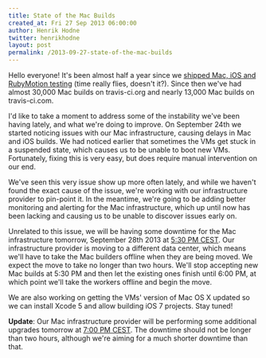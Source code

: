 ```yaml
---
title: State of the Mac Builds
created_at: Fri 27 Sep 2013 06:00:00
author: Henrik Hodne
twitter: henrikhodne
layout: post
permalink: /2013-09-27-state-of-the-mac-builds
---
```


Hello everyone! It's been almost half a year since we [shipped Mac, iOS and RubyMotion testing](/blog/introducing-mac-ios-rubymotion-testing/) (time really flies, doesn't it?). Since then we've had almost 30,000 Mac builds on travis-ci.org and nearly 13,000 Mac builds on travis-ci.com.

I'd like to take a moment to address some of the instability we've been having lately, and what we're doing to improve. On September 24th we started noticing issues with our Mac infrastructure, causing delays in Mac and iOS builds. We had noticed earlier that sometimes the VMs get stuck in a suspended state, which causes us to be unable to boot new VMs. Fortunately, fixing this is very easy, but does require manual intervention on our end.

We've seen this very issue show up more often lately, and while we haven't found the exact cause of the issue, we're working with our infrastructure provider to pin-point it. In the meantime, we're going to be adding better monitoring and alerting for the Mac infrastructure, which up until now has been lacking and causing us to be unable to discover issues early on.

Unrelated to this issue, we will be having some downtime for the Mac infrastructure tomorrow, September 28th 2013 at [5:30 PM CEST](http://everytimezone.com/#2013-9-28,210,6bj). Our infrastructure provider is moving to a different data center, which means we'll have to take the Mac builders offline when they are being moved. We expect the move to take no longer than two hours. We'll stop accepting new Mac builds at 5:30 PM and then let the existing ones finish until 6:00 PM, at which point we'll take the workers offline and begin the move.

We are also working on getting the VMs' version of Mac OS X updated so we can install Xcode 5 and allow building iOS 7 projects. Stay tuned!

**Update**: Our Mac infrastructure provider will be performing some additional upgrades tomorrow at [7:00 PM CEST](http://everytimezone.com/#2013-9-29,300,6bj). The downtime should not be longer than two hours, although we're aiming for a much shorter downtime than that.
